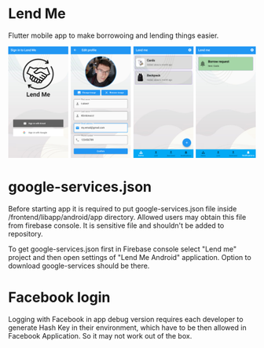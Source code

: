 # Lend Me
Flutter mobile app to make borrowoing and lending things easier.

<img src="https://github.com/klima7/lend-me/blob/images/images/screens.png" width="700" />

# google-services.json
Before starting app it is required to put google-services.json file inside /frontend/libapp/android/app directory. Allowed users may obtain this file from firebase console. It is sensitive file and shouldn't be added to repository.

To get google-services.json first in Firebase console select "Lend me" project and then open settings of "Lend Me Android" application. Option to download google-services should be there.

# Facebook login
Logging with Facebook in app debug version requires each developer to generate Hash Key in their environment, which have to be then allowed in Facebook Application. So it may not work out of the box.
